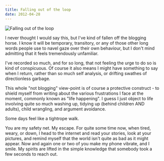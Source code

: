 ```yaml
---
title: Falling out of the loop
date: 2012-04-28
---
```


![Falling out of the loop](https://source.unsplash.com/y7GlIdTUOvo/1600x900)

I never thought I would say this, but I've kind of fallen off the blogging horse. I know it will be temporary, transitory, or any of those other long words people use to navel gaze over their own behaviour, but I don't mind admitting that it feels tremendously unfamiliar.

I've recorded so much, and for so long, that not feeling the urge to do so is kind of conspicuous. Of course it also means I might have something to say when I return, rather than so much self analysis, or drifting swathes of directionless garbage.

This whole "not blogging" view-point is of course a protective construct - to shield myself from writing about the various frustrations I face at the moment, commonly known as "life happening". I guess I just object to life involving quite so much washing up, tidying up (behind children AND adults), child wrangling, and argument avoidance.

Some days feel like a tightrope walk.

You are my safety net. My escape. For quite some time now, when tired, weary, or down, I head to the internet and read your stories, look at your pictures, and remind myself that the world isn't quite as bad as it might appear. Now and again one or two of you make my phone vibrate, and I smile. My spirits are lifted in the simple knowledge that somebody took a few seconds to reach out.